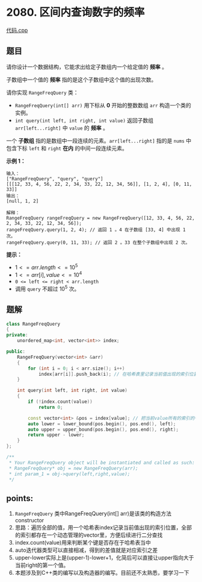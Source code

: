 # 2080. 区间内查询数字的频率


[代码.cpp](/leetcode/2080.%20区间内查询数字的频率/2080.cpp)  


## 题目

请你设计一个数据结构，它能求出给定子数组内一个给定值的 **频率** 。

子数组中一个值的 **频率** 指的是这个子数组中这个值的出现次数。

请你实现 `RangeFreqQuery` 类：

- `RangeFreqQuery(int[] arr)` 用下标从 **0** 开始的整数数组 `arr` 构造一个类的实例。
- `int query(int left, int right, int value)` 返回子数组 `arr[left...right]` 中 `value` 的 **频率** 。

一个 **子数组** 指的是数组中一段连续的元素。`arr[left...right]` 指的是 `nums` 中包含下标 `left` 和 `right` **在内** 的中间一段连续元素。



**示例 1：**

```
输入：
["RangeFreqQuery", "query", "query"]
[[[12, 33, 4, 56, 22, 2, 34, 33, 22, 12, 34, 56]], [1, 2, 4], [0, 11, 33]]
输出：
[null, 1, 2]

解释：
RangeFreqQuery rangeFreqQuery = new RangeFreqQuery([12, 33, 4, 56, 22, 2, 34, 33, 22, 12, 34, 56]);
rangeFreqQuery.query(1, 2, 4); // 返回 1 。4 在子数组 [33, 4] 中出现 1 次。
rangeFreqQuery.query(0, 11, 33); // 返回 2 。33 在整个子数组中出现 2 次。
```

 

**提示：**

- $1 <= arr.length <= 10^5$
- $1 <= arr[i], value <= 10^4$
- `0 <= left <= right < arr.length`
- 调用 `query` 不超过 $10^5$ 次。



## 题解

```cpp
class RangeFreqQuery
{
private:
    unordered_map<int, vector<int>> index;

public:
    RangeFreqQuery(vector<int> &arr)
    {
        for (int i = 0; i < arr.size(); i++)
            index[arr[i]].push_back(i); // 在哈希表里记录当前值出现的索引位置，全部的索引都存在一个动态管理的vector里，方便后续进行二分查找
    }

    int query(int left, int right, int value)
    {
        if (!index.count(value))
            return 0;

        const vector<int> &pos = index[value]; // 把当前value所有的索引的一个序列表取出来
        auto lower = lower_bound(pos.begin(), pos.end(), left);
        auto upper = upper_bound(pos.begin(), pos.end(), right);
        return upper - lower;
    }
};

/**
 * Your RangeFreqQuery object will be instantiated and called as such:
 * RangeFreqQuery* obj = new RangeFreqQuery(arr);
 * int param_1 = obj->query(left,right,value);
 */
```





## points:

1. `RangeFreqQuery` 类中RangeFreqQuery(int[] arr)是该类的构造方法constructor
2. 思路：遍历全部的值，用一个哈希表index记录当前值出现的索引位置，全部的索引都存在一个动态管理的vector里，方便后续进行二分查找
3. index.count(value)用来判断某个键是否存在于哈希表当中
4. auto迭代器类型可以直接相减，得到的差值就是对应索引之差
5. upper-lower实际上是(upper-1)-lower+1，化简后可以直接让upper指向大于当前right的第一个值。
6. 本题涉及到C++类的编写以及构造器的编写。目前还不太熟悉，要学习一下